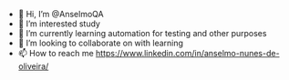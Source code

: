 - 👋 Hi, I’m @AnselmoQA
- 👀 I’m interested study
- 🌱 I’m currently learning automation for testing and other purposes
- 💞️ I’m looking to collaborate on with learning
- 📫 How to reach me https://www.linkedin.com/in/anselmo-nunes-de-oliveira/

<!---
AnselmoQA/AnselmoQA is a ✨ special ✨ repository because its `README.md` (this file) appears on your GitHub profile.
You can click the Preview link to take a look at your changes.
--->
